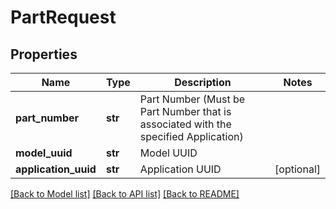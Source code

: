 # PartRequest

## Properties
Name | Type | Description | Notes
------------ | ------------- | ------------- | -------------
**part_number** | **str** | Part Number (Must be Part Number that is associated with the specified Application) | 
**model_uuid** | **str** | Model UUID | 
**application_uuid** | **str** | Application UUID | [optional] 

[[Back to Model list]](../README.md#documentation-for-models) [[Back to API list]](../README.md#documentation-for-api-endpoints) [[Back to README]](../README.md)


